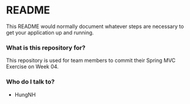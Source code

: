 # README #

This README would normally document whatever steps are necessary to get your application up and running.

### What is this repository for? ###

This repository is used for team members to commit their Spring MVC Exercise on Week 04.

### Who do I talk to? ###

* HungNH
